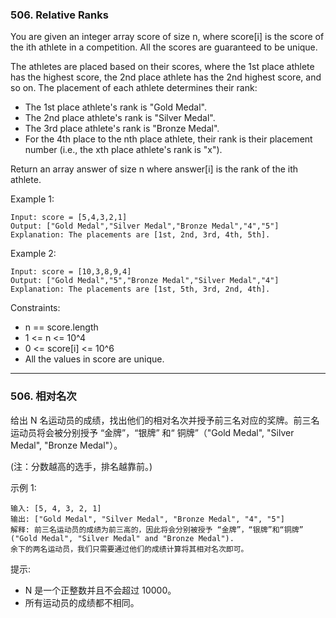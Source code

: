 ### 506. Relative Ranks
You are given an integer array score of size n, where score[i] is the score of the ith athlete in a competition. All the scores are guaranteed to be unique.

The athletes are placed based on their scores, where the 1st place athlete has the highest score, the 2nd place athlete has the 2nd highest score, and so on. The placement of each athlete determines their rank:

* The 1st place athlete's rank is "Gold Medal".
* The 2nd place athlete's rank is "Silver Medal".
* The 3rd place athlete's rank is "Bronze Medal".
* For the 4th place to the nth place athlete, their rank is their placement number (i.e., the xth place athlete's rank is "x").

Return an array answer of size n where answer[i] is the rank of the ith athlete.



Example 1:

	Input: score = [5,4,3,2,1]
	Output: ["Gold Medal","Silver Medal","Bronze Medal","4","5"]
	Explanation: The placements are [1st, 2nd, 3rd, 4th, 5th].

Example 2:

	Input: score = [10,3,8,9,4]
	Output: ["Gold Medal","5","Bronze Medal","Silver Medal","4"]
	Explanation: The placements are [1st, 5th, 3rd, 2nd, 4th].



Constraints:

* n == score.length
* 1 <= n <= 10^4
* 0 <= score[i] <= 10^6
* All the values in score are unique.

----

### 506. 相对名次
给出 N 名运动员的成绩，找出他们的相对名次并授予前三名对应的奖牌。前三名运动员将会被分别授予 “金牌”，“银牌” 和“ 铜牌”（"Gold Medal", "Silver Medal", "Bronze Medal"）。

(注：分数越高的选手，排名越靠前。)

示例 1:

	输入: [5, 4, 3, 2, 1]
	输出: ["Gold Medal", "Silver Medal", "Bronze Medal", "4", "5"]
	解释: 前三名运动员的成绩为前三高的，因此将会分别被授予 “金牌”，“银牌”和“铜牌” ("Gold Medal", "Silver Medal" and "Bronze Medal").
	余下的两名运动员，我们只需要通过他们的成绩计算将其相对名次即可。

提示:

* N 是一个正整数并且不会超过 10000。
* 所有运动员的成绩都不相同。

